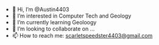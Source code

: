 - 👋 Hi, I’m @Austin4403
- 👀 I’m interested in Computer Tech and Geology
- 🌱 I’m currently learning Geoloogy
- 💞️ I’m looking to collaborate on ...
- 📫 How to reach me:  scarletspeedster4403@gmail.com

<!---
Austin4403/Austin4403 is a ✨ special ✨ repository because its `README.md` (this file) appears on your GitHub profile.
You can click the Preview link to take a look at your changes.
--->
